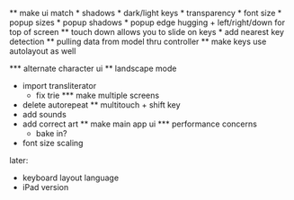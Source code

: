 ** make ui match
    * shadows
    * dark/light keys
    * transparency
    * font size
    * popup sizes
    * popup shadows
    * popup edge hugging + left/right/down for top of screen
** touch down allows you to slide on keys
    * add nearest key detection
** pulling data from model thru controller
** make keys use autolayout as well

*** alternate character ui
** landscape mode
* import transliterator
    * fix trie
*** make multiple screens
* delete autorepeat
** multitouch + shift key
* add sounds
* add correct art
** make main app ui
*** performance concerns
    * bake in?
* font size scaling

later:
* keyboard layout language
* iPad version